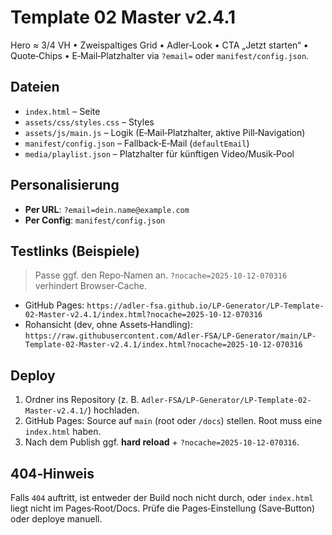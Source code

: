 # Template 02 Master v2.4.1

Hero ≈ 3/4 VH • Zweispaltiges Grid • Adler‑Look • CTA „Jetzt starten“ • Quote‑Chips • E‑Mail‑Platzhalter via `?email=` oder `manifest/config.json`.

## Dateien
- `index.html` – Seite
- `assets/css/styles.css` – Styles
- `assets/js/main.js` – Logik (E‑Mail‑Platzhalter, aktive Pill‑Navigation)
- `manifest/config.json` – Fallback‑E‑Mail (`defaultEmail`)
- `media/playlist.json` – Platzhalter für künftigen Video/Musik‑Pool

## Personalisierung
- **Per URL**: `?email=dein.name@example.com`
- **Per Config**: `manifest/config.json`

## Testlinks (Beispiele)
> Passe ggf. den Repo‑Namen an. `?nocache=2025-10-12-070316` verhindert Browser‑Cache.
- GitHub Pages: `https://adler-fsa.github.io/LP-Generator/LP-Template-02-Master-v2.4.1/index.html?nocache=2025-10-12-070316`
- Rohansicht (dev, ohne Assets‑Handling): `https://raw.githubusercontent.com/Adler-FSA/LP-Generator/main/LP-Template-02-Master-v2.4.1/index.html?nocache=2025-10-12-070316`

## Deploy
1. Ordner ins Repository (z. B. `Adler-FSA/LP-Generator/LP-Template-02-Master-v2.4.1/`) hochladen.
2. GitHub Pages: Source auf `main` (root oder `/docs`) stellen. Root muss eine `index.html` haben.
3. Nach dem Publish ggf. **hard reload** + `?nocache=2025-10-12-070316`.

## 404‑Hinweis
Falls `404` auftritt, ist entweder der Build noch nicht durch, oder `index.html` liegt nicht im Pages‑Root/Docs. Prüfe die Pages‑Einstellung (Save‑Button) oder deploye manuell.
